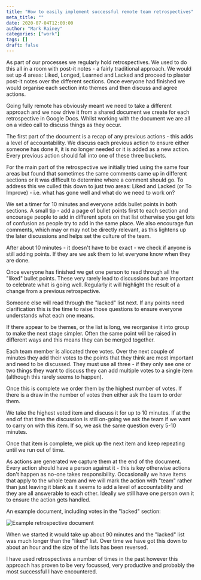 ```yaml
---
title: "How to easily implement successful remote team retrospectives"
meta_title: ""
date: 2020-07-04T12:00:00
author: "Mark Rainey"
categories: ["work"]
tags: []
draft: false
---
```

As part of our processes we regularly hold retrospectives. We used to do this all in a room with post-it notes - a fairly traditional approach. We would set up 4 areas: Liked, Longed, Learned and Lacked and proceed to plaster post-it notes over the different sections. Once everyone had finished we would organise each section into themes and then discuss and agree actions.

Going fully remote has obviously meant we need to take a different approach and we now drive it from a shared document we create for each retrospective in Google Docs. Whilst working with the document we are all on a video call to discuss things as they occur.

The first part of the document is a recap of any  previous actions - this adds a level of accountability. We discuss each previous action to ensure either someone has done it, it is no longer needed or it is added as a new action. Every previous action should fall into one of these three buckets.

For the main part of the retrospective we initially tried using the same four areas but found that sometimes the same comments came up in different sections or it was difficult to determine where a comment should go. To address this we culled this down to just two areas: Liked and Lacked (or To Improve) - i.e. what has gone well and what do we need to work on?

We set a timer for 10 minutes and everyone adds bullet points in both sections. A small tip - add a page of bullet points first to each section and encourage people to add in different spots on that list otherwise you get lots of confusion as people try to add in the same place. We also encourage fun comments, which may or may not be directly relevant, as this lightens up the later discussions and helps set the culture of the team.

After about 10 minutes - it doesn't have to be exact - we check if anyone is still adding points. If they are we ask them to let everyone know when they are done.

Once everyone has finished we get one person to read through all the "liked" bullet points. These very rarely lead to discussions but are important to celebrate what is going well. Regularly it will highlight the result of a change from a previous retrospective.

Someone else will read through the "lacked" list next. If any points need clarification this is the time to raise those questions to ensure everyone understands what each one means.

If there appear to be themes, or the list is long, we reorganise it into group to make the next stage simpler. Often the same point will be raised in different ways and this means they can be merged together.

Each team member is allocated three votes. Over the next couple of minutes they add their votes to the points that they think are most important and need to be discussed. They must use all three - if they only see one or two things they want to discuss they can add multiple votes to a single item (although this rarely seems to happen).

Once this is complete we order them by the highest number of votes. If there is a draw in the number of votes then either ask the team to order them. 

We take the highest voted item and discuss it for up to 10 minutes. If at the end of that time the discussion is still on-going we ask the team if we want to carry on with this item. If so, we ask the same question every 5-10 minutes. 

Once that item is complete, we pick up the next item and keep repeating until we run out of time.

As actions are generated we capture them at the end of the document. Every action should have a person against it - this is key otherwise actions don't happen as no-one takes responsibility. Occasionally we have items that apply to the whole team and we will mark the action with "team" rather than just leaving it blank as it seems to add a level of accountability and they are all answerable to each other. Ideally we still have one person own it to ensure the action gets handled.

An example document, including votes in the "lacked" section:

<img src="/blog/RemoteRetroDocument.png" title="Example retrospective document" class="mid-image"></img>

When we started it would take up about 90 minutes and the "lacked" list was much longer than the "liked" list. Over time we have got this down to about an hour and the size of the lists has been reversed. 

I have used retrospectives a number of times in the past however this approach has proven to be very focussed, very productive and probably the most successful I have encountered.
